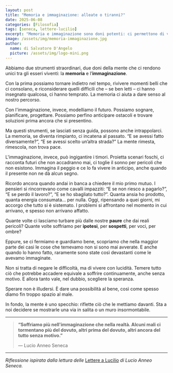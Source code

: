 ```yaml
---
layout: post
title: "Memoria e immaginazione: alleate o tiranni?"
date: 2025-06-08
categories: [Filosofia]
tags: [seneca, lettere-lucilio]
excerpt: "Memoria e immaginazione sono doni potenti: ci permettono di viaggiare nel tempo, di apprendere dal passato e costruire il futuro. Ma se non li governiamo, rischiano di governarci. Questo post è una riflessione su come la mente può diventare il nostro rifugio… o la nostra trappola."
image: /assets/img/memoria-immaginazione.jpg
author:
  name: di Salvatore D'Angelo
  picture: /assets/img/logo-mini.png
---
```


Abbiamo due strumenti straordinari, due doni della mente che ci rendono unici tra gli esseri viventi: la **memoria** e l’**immaginazione**.

Con la prima possiamo tornare indietro nel tempo, rivivere momenti belli che ci consolano, e riconsiderare quelli difficili che – se ben letti – ci hanno insegnato qualcosa, ci hanno temprato. La memoria ci aiuta a dare senso al nostro percorso.

Con l'immaginazione, invece, modelliamo il futuro. Possiamo sognare, pianificare, progettare. Possiamo perfino anticipare ostacoli e trovare soluzioni prima ancora che si presentino.

Ma questi strumenti, se lasciati senza guida, possono anche intrappolarci.
La memoria, se diventa rimpianto, ci incatena al passato.
“E se avessi fatto diversamente?”, “E se avessi scelto un’altra strada?”
La mente rimesta, rimescola, non trova pace.

L'immaginazione, invece, può ingigantire i timori. Proietta scenari foschi, ci racconta futuri che non accadranno mai, ci toglie il sonno per pericoli che non esistono. Immagina il peggio e ce lo fa vivere in anticipo, anche quando il presente non ne dà alcun segno.

Ricordo ancora quando andai in banca a chiedere il mio primo mutuo. I pensieri si rincorrevano come cavalli impazziti: “E se non riesco a pagarlo?”, “E se perdo il lavoro?”, “E se ho sbagliato tutto?”. Quanta ansia ho prodotto, quanta energia consumata… per nulla. Oggi, ripensando a quei giorni, mi accorgo che tutto si è sistemato. I problemi si affrontano nel momento in cui arrivano, e spesso non arrivano affatto.

Quante volte ci lasciamo turbare più dalle nostre **paure** che dai reali pericoli? Quante volte soffriamo per **ipotesi**, per **sospetti**, per voci, per ombre?

Eppure, se ci fermiamo e guardiamo bene, scopriamo che nella maggior parte dei casi le cose che temevamo non si sono mai avverate. E anche quando lo hanno fatto, raramente sono state così devastanti come le avevamo immaginate.

Non si tratta di negare le difficoltà, ma di vivere con lucidità.
Temere tutto ciò che potrebbe accadere equivale a soffrire continuamente, anche senza motivo.
E allora tanto vale, nel dubbio, scegliere la speranza.

Sperare non è illudersi. È dare una possibilità al bene, così come spesso diamo fin troppo spazio al male.

In fondo, la mente è uno specchio: riflette ciò che le mettiamo davanti. Sta a noi decidere se mostrarle una via in salita o un muro insormontabile.

---

> **“Soffriamo più nell'immaginazione che nella realtà. Alcuni mali ci tormentano più del dovuto, altri prima del dovuto, altri ancora del tutto senza motivo.”**
>
> — Lucio Anneo Seneca

---

*Riflessione ispirata dalla lettura delle* [Lettere a Lucilio](https://www.amazon.it/Lettere-Lucilio-Lucio-Anneo-Seneca/dp/886311532X/) *di Lucio Anneo Seneca.*